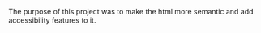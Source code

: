 The purpose of this project was to make the html more semantic and add accessibility features to it.
